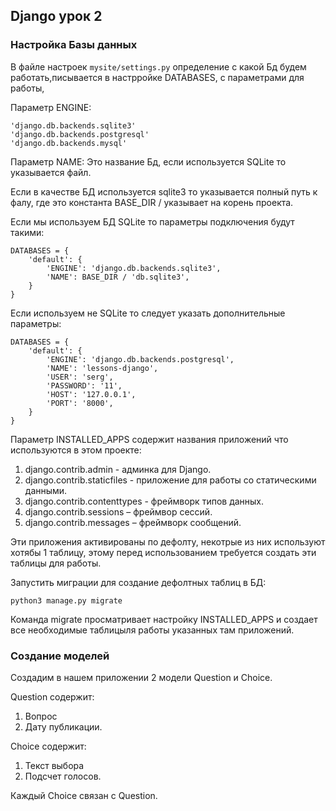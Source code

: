 ## Django урок 2
### Настройка Базы данных
В файле настроек `mysite/settings.py` определение с какой Бд будем 
работать,писывается в настрройке DATABASES, с параметрами для работы, 

Параметр ENGINE:

    'django.db.backends.sqlite3'
    'django.db.backends.postgresql'
    'django.db.backends.mysql'

Параметр NAME: Это название Бд, если используется SQLite то 
указывается файл.

Если в качестве БД используется sqlite3 то указывается полный путь к 
фалу, где это константа BASE_DIR / указывает на корень проекта.

Если мы используем БД SQLite то параметры подключения будут такими:

    DATABASES = {
        'default': {
            'ENGINE': 'django.db.backends.sqlite3',
            'NAME': BASE_DIR / 'db.sqlite3',
        }
    }

Если используем не SQLite то следует указать дополнительные параметры:

    DATABASES = {
        'default': {
            'ENGINE': 'django.db.backends.postgresql',
            'NAME': 'lessons-django',
            'USER': 'serg',
            'PASSWORD': '11',
            'HOST': '127.0.0.1',
            'PORT': '8000',
        }
    }

Параметр  INSTALLED_APPS содержит названия приложений что используются
в этом проекте:

1. django.contrib.admin - админка для Django.
2. django.contrib.staticfiles - приложение для работы со статическими 
   данными.
3. django.contrib.contenttypes - фреймворк типов данных.
4. django.contrib.sessions – фреймвор сессий.
5. django.contrib.messages – фреймворк сообщений.

Эти приложения активированы по дефолту, некотрые из них используют хотябы 
1 таблицу, этому перед использованием требуется создать эти таблицы для 
работы.

Запустить миграции для создание дефолтных таблиц в БД:

    python3 manage.py migrate

Команда migrate просматривает настройку INSTALLED_APPS и создает все 
необходимые таблицыля работы указанных там приложений.

### Создание моделей
Создадим в нашем приложении 2 модели Question и Choice.

Question содержит:
1. Вопрос 
2. Дату публикации. 

Choice содержит: 
1. Текст выбора 
2. Подсчет голосов. 

Каждый Choice связан с Question.





